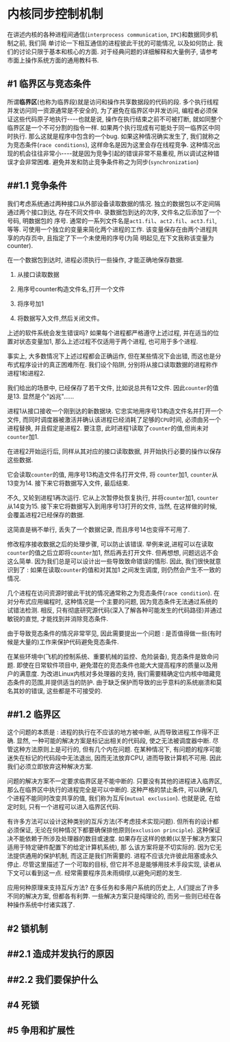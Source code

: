 内核同步控制机制
=======



在讲述内核的各种进程间通信(`interprocess communication`, `IPC`)和数据同步机制之前, 我们简
单讨论一下相互通信的进程彼此干扰的可能情况, 以及如何防止. 我们的讨论只限于基本和核心的方面. 对于经典问题的详细解释和大量例子, 请参考市面上操作系统方面的通用教科书.



#1	临界区与竞态条件
-------



所谓**临界区**(也称为临界段)就是访问和操作共享数据段的代码的段. 多个执行线程并发访问同一资源通常是不安全的, 为了避免在临界区中并发访问, 编程者必须保证这些代码原子地执行----也就是说, 操作在执行结束之前不可被打断, 就如同整个临界区是一个不可分割的指令一样. 如果两个执行现成有可能处于同一临界区中同时执行. 那么这就是程序中包含的一个bug. 如果这种情况确实发生了, 我们就称之为竞态条件(`race conditions`), 这样命名是因为这里会存在线程竞争. 这种情况出现的机会往往非常小----就是因为竞争引起的错误非常不易重视, 所以调试这种错误才会非常困难. 避免并发和防止竞争条件称之为同步(`synchronization`)




##1.1	竞争条件
-------

我们考虑系统通过两种接口从外部设备读取数据的情况. 独立的数据包以不定间隔通过两个接口到达, 存在不同文件中. 录数据包到达的次序, 文件名之后添加了一个号码, 明数据包的
序号. 通常的一系列文件名是`act1.fil`、`act2.fil`、`act3.fil`, 等等. 可使用一个独立的变量来简化两个进程的工作. 该变量保存在由两个进程共享的内存页中, 且指定了下一个未使用的序号(为简
明起见,在下文我称该变量为 counter).

在一个数据包到达时, 进程必须执行一些操作, 才能正确地保存数据.

1.	从接口读取数据

2.	用序号counter构造文件名,打开一个文件

3.	将序号加1

4.	将数据写入文件,然后关闭文件。

上述的软件系统会发生错误吗? 如果每个进程都严格遵守上述过程, 并在适当的位置对状态变量加1, 那么上述过程不仅适用于两个进程, 也可用于多个进程.

事实上, 大多数情况下上述过程都会正确运作, 但在某些情况下会出错, 而这也是分布式程序设计的真正困难所在. 我们设个陷阱, 分别将从接口读取数据的进程称作进程1和进程2.

我们给出的场景中, 已经保存了若干文件, 比如说总共有12文件. 因此`counter`的值是13. 显然是个"凶兆"......

进程1从接口接收一个刚到达的新数据块. 它忠实地用序号13构造文件名并打开一个文件, 而同时调度器被激活并确认该进程已经消耗了足够的`CPU`时间, 必须由另一个进程替换, 并且假定是进程2. 要注意, 此时进程1读取了`counter`的值,但尚未对`counter`加1.

在进程2开始运行后, 同样从其对应的接口读取数据, 并开始执行必要的操作以保存这些数据.

它会读取`counter`的值, 用序号13构造文件名打开文件, 将 `counter`加1, `counter`从13变为14. 接下来它将数据写入文件, 最后结束.

不久, 又轮到进程1再次运行. 它从上次暂停处恢复执行, 并将`counter`加1, `counter`从14变为15. 接下来它将数据写入到用序号13打开的文件, 当然, 在这样做的时候, 会覆盖进程2已经保存的数据.

这简直是祸不单行, 丢失了一个数据记录, 而且序号14也变得不可用了.

修改程序接收数据之后的处理步骤, 可以防止该错误. 举例来说,进程可以在读取`counter`的值之后立即将`counter`加1, 然后再去打开文件. 但再想想, 问题远远不会这么简单. 因为我们总是可以设计出一些导致致命错误的情形. 因此, 我们很快就意识到了 : 如果在读取`counter`的值和对其加1
之间发生调度, 则仍然会产生不一致的情况.

几个进程在访问资源时彼此干扰的情况通常称之为竞态条件(`race condition`). 在对分布式应用编程时, 这种情况是一个主要的问题, 因为竞态条件无法通过系统的试错法检测. 相反, 只有彻底研究源代码(深入了解各种可能发生的代码路径)并通过敏锐的直觉, 才能找到并消除竞态条件.

由于导致竞态条件的情况非常罕见, 因此需要提出一个问题 :  是否值得做一些(有时候是大量的)工作来保护代码避免竞态条件.

在某些环境中(飞机的控制系统、重要机械的监控、危险装备), 竞态条件是致命问题. 即使在日常软件项目中, 避免潜在的竞态条件也能大大提高程序的质量以及用户的满意度. 为改进Linux内核对多处理器的支持, 我们需要精确定位内核中暗藏竞态条件的范围,并提供适当的防护. 由于缺乏保护而导致的出乎意料的系统崩溃和莫名其妙的错误, 这些都是不可接受的.



##1.2	临界区
-------


这个问题的本质是 : 进程的执行在不应该的地方被中断, 从而导致进程工作得不正确. 显然, 一种可能的解决方案是标记出相关的代码段, 使之无法被调度器中断. 尽管这种方法原则上是可行的, 但有几个内在问题. 在某种情况下, 有问题的程序可能迷失在标记的代码段中无法退出, 因而无法放弃CPU, 进而导致计算机不可用. 因此我们必须立即放弃这种解决方案.




问题的解决方案不一定要求临界区是不能中断的. 只要没有其他的进程进入临界区, 那么在临界区中执行的进程完全是可以中断的. 这种严格的禁止条件, 可以确保几个进程不能同时改变共享的值, 我们称为互斥(`mutual exclusion`). 也就是说, 在给定时刻, 只有一个进程可以进入临界区代码.

有许多方法可以设计这种类别的互斥方法(不考虑技术实现问题). 但所有的设计都必须保证, 无论在何种情况下都要确保排他原则(`exclusion principle`). 这种保证决不能依赖于所涉及处理器的数目或速度. 如果存在这样的依赖(以至于解决方案只适用于特定硬件配置下的给定计算机系统), 那
么该方案将是不切实际的. 因为它无法提供通用的保护机制, 而这正是我们所需要的. 进程不应该允许彼此阻塞或永久停止. 尽管这里描述了一个可取的目标, 但它并不总是能够用技术手段实现, 读者从下文可以看到这一点. 经常需要程序员未雨绸缪,以避免问题的发生.


应用何种原理来支持互斥方法? 在多任务和多用户系统的历史上, 人们提出了许多不同的解决方案, 但都各有利弊. 一些解决方案只是纯理论的, 而另一些则已经在各种操作系统中付诸实践了.



#2	锁机制
-------



##2.1	造成并发执行的原因
-------


##2.2	我们要保护什么
-------


#4	死锁
-------



#5	争用和扩展性
-------


